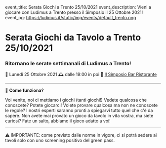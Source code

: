 event_title: Serata Giochi a Trento 25/10/2021
event_description: Vieni a giocare con Ludimus a Trento presso il Simposio il 25 Ottobre 2021!
event_og: https://ludimus.it/static/img/events/default_trento.png

# Serata Giochi da Tavolo a Trento 25/10/2021

### Ritornano le serate settimanali di Ludimus a Trento!

📅 Lunedì 25 Ottobre 2021
🕰 dalle 19:00 in poi
📍 [Il Simposio Bar Ristorante](https://g.page/ilsimposiotrento?share)

---

🎲 **Come funziona?**

Voi venite, noi ci mettiamo i giochi (tanti giochi!)
Vedete qualcosa che conoscete? Potete giocarci!
Volete provare qualcosa ma non ne conoscete le regole? I nostri esperti saranno pronti a spiegarvi tutto quel che c'è da sapere.
Non avete mai provato un gioco da tavolo in vita vostra, ma siete curiosi? Fate un salto, abbiamo il gioco adatto a voi!

---
⚠️ IMPORTANTE: come previsto dalle norme in vigore, ci si potrà sedere ai tavoli solo con uno screening positivo del green pass.
